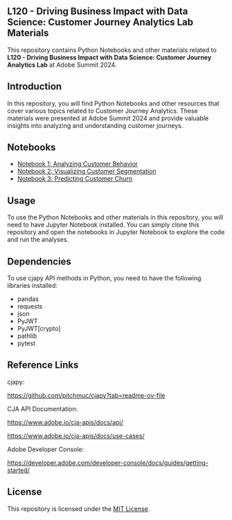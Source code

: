 ## L120 - Driving Business Impact with Data Science: Customer Journey Analytics Lab Materials
This repository contains Python Notebooks and other materials related to **L120 - Driving Business Impact with Data Science: Customer Journey Analytics Lab** at Adobe Summit 2024.

## Introduction

In this repository, you will find Python Notebooks and other resources that cover various topics related to Customer Journey Analytics. These materials were presented at Adobe Summit 2024 and provide valuable insights into analyzing and understanding customer journeys.

## Notebooks

- [Notebook 1: Analyzing Customer Behavior](TBD)
- [Notebook 2: Visualizing Customer Segmentation](TBD)
- [Notebook 3: Predicting Customer Churn](TBD)

## Usage

To use the Python Notebooks and other materials in this repository, you will need to have Jupyter Notebook installed. You can simply clone this repository and open the notebooks in Jupyter Notebook to explore the code and run the analyses.

## Dependencies

To use cjapy API methods in Python, you need to have the following libraries installed:
- pandas
- requests
- json
- PyJWT
- PyJWT[crypto]
- pathlib
- pytest

## Reference Links

cjapy:

https://github.com/pitchmuc/cjapy?tab=readme-ov-file

CJA API Documentation:

https://www.adobe.io/cja-apis/docs/api/

https://www.adobe.io/cja-apis/docs/use-cases/

Adobe Developer Console:

https://developer.adobe.com/developer-console/docs/guides/getting-started/

## License

This repository is licensed under the [MIT License](notion://www.notion.so/LICENSE).
